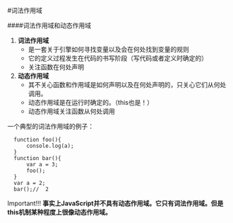 #词法作用域

####词法作用域和动态作用域
1. **词法作用域**
    * 是一套关于引擎如何寻找变量以及会在何处找到变量的规则
    * 它的定义过程发生在代码的书写阶段（写代码或者定义时确定的）
    * 关注函数在何处声明
2. **动态作用域**
    * 其不关心函数和作用域是如何声明以及在何处声明的，只关心它们从何处调用。
    * 动态作用域是在运行时确定的。（this也是！）
    * 动态作用域关注函数从何处调用


一个典型的词法作用域的例子：

      function foo(){
          console.log(a);	
      }
      function bar(){
          var a = 3;
          foo();
      }
      var a = 2;
      bar();//	2

Important!!! **事实上JavaScript并不具有动态作用域。它只有词法作用域。但是this机制某种程度上很像动态作用域。**
